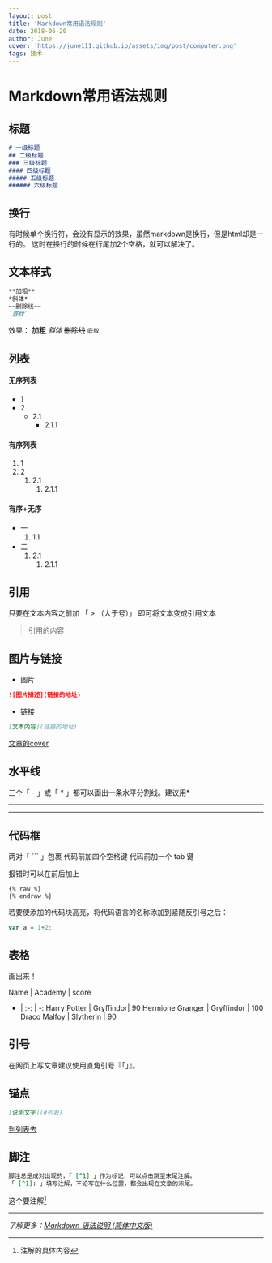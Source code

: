 ```yaml
---
layout: post
title: 'Markdown常用语法规则'
date: 2018-06-20
author: June
cover: 'https://june111.github.io/assets/img/post/computer.png'
tags: 技术
---
```



# Markdown常用语法规则

## 标题
```md
# 一级标题
## 二级标题
### 三级标题
#### 四级标题
##### 五级标题
###### 六级标题
```

## 换行
有时候单个换行符，会没有显示的效果，虽然markdown是换行，但是html却是一行的。
这时在换行的时候在行尾加2个空格，就可以解决了。

## 文本样式
```md
**加粗**
*斜体*
~~删除线~~
`底纹`
```
效果：
**加粗**
*斜体*
~~删除线~~
`底纹`

## 列表
#### 无序列表
* 1
* 2
	* 2.1
		* 2.1.1	

#### 有序列表
1. 1
2. 2
	1. 2.1
		1. 2.1.1

#### 有序+无序
* 一
	1. 1.1
* 二
	1. 2.1
		1. 2.1.1

## 引用
只要在文本内容之前加 「 > （大于号）」 即可将文本变成引用文本

>引用的内容

## 图片与链接
* 图片
```md
![图片描述](链接的地址)
```

<!-- ![文章的cover](http://on2171g4d.bkt.clouddn.com/jekyll-banner.png) -->

* 链接
```md
[文本内容](链接的地址)
```

[文章的cover](http://on2171g4d.bkt.clouddn.com/jekyll-banner.png)

## 水平线
三个「 - 」或「 * 」都可以画出一条水平分割线。建议用*

---

***	

## 代码框
两对「 ``` 」包裹
代码前加四个空格键
代码前加一个 tab 键

报错时可以在前后加上
```
{% raw %}
{% endraw %}
```

若要使添加的代码块高亮，将代码语言的名称添加到紧随反引号之后：

```javascript
var a = 1+2;
 ``` 

## 表格
画出来！

Name | Academy | score 
- | :-: | -: 
Harry Potter | Gryffindor| 90 
Hermione Granger | Gryffindor | 100 
Draco Malfoy | Slytherin | 90

## 引号
在网页上写文章建议使用直角引号『「」』。

## 锚点
```md
[说明文字](#列表)
```
[到列表去](#列表)

## 脚注
```md
脚注总是成对出现的，「 [^1] 」作为标记，可以点击跳至末尾注解。
「 [^1]: 」填写注解，不论写在什么位置，都会出现在文章的末尾。
```

这个要注解[^1]

[^1]:注解的具体内容


***

*了解更多：[Markdown 语法说明 (简体中文版)](http://wowubuntu.com/markdown/)*